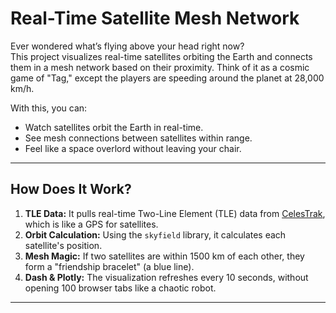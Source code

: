 # Real-Time Satellite Mesh Network

Ever wondered what’s flying above your head right now?  
This project visualizes real-time satellites orbiting the Earth and connects them in a mesh network based on their proximity. Think of it as a cosmic game of "Tag," except the players are speeding around the planet at 28,000 km/h.

With this, you can:
- Watch satellites orbit the Earth in real-time.
- See mesh connections between satellites within range.
- Feel like a space overlord without leaving your chair.

---

## How Does It Work?

1. **TLE Data:** It pulls real-time Two-Line Element (TLE) data from [CelesTrak](https://celestrak.org/), which is like a GPS for satellites.  
2. **Orbit Calculation:** Using the `skyfield` library, it calculates each satellite's position.  
3. **Mesh Magic:** If two satellites are within 1500 km of each other, they form a "friendship bracelet" (a blue line).  
4. **Dash & Plotly:** The visualization refreshes every 10 seconds, without opening 100 browser tabs like a chaotic robot.

---